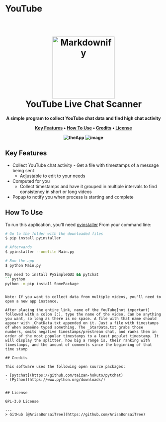 # YouTube

<h1 align="center">
  <br>
  <a href="Python"><img src="https://external-content.duckduckgo.com/iu/?u=https%3A%2F%2Fpythonprogramming.net%2Fstatic%2Fimages%2Ffinance%2Fpython-programming-language.png&f=1&nofb=1" alt="Markdownify" width="200"></a>
  <br>
  YouTube Live Chat Scanner
  <br>
</h1>

<h4 align="center">A simple program to collect YouTube chat data and find high chat activity 

<p align="center">
  <a href="#key-features">Key Features</a> •
  <a href="#how-to-use">How To Use</a> •
  <a href="#credits">Credits</a> •
  <a href="#license">License</a>
</p>

![theApp](https://user-images.githubusercontent.com/64375555/147840728-5460cad9-c1f1-4b64-867e-fb9e7a892e30.png)
![image](https://user-images.githubusercontent.com/64375555/147840751-5a679264-4193-4295-a26f-ade2f07b94b7.png)


## Key Features

* Collect YouTube chat activity - Get a file with timestamps of a message being sent
  - Adjustable to edit to your needs
* Computed for you
  - Collect timestamps and have it grouped in multiple intervals to find consistency in short or long videos
* Popup to notify you when process is starting and complete

## How To Use

To run this application, you'll need [pyinstaller](https://www.pyinstaller.org/) From your command line:

```bash
# Go to the folder with the downloaded files
$ pip install pyinstaller

# Afterwards
$ pyinstaller --onefile Main.py

# Run the app
$ python Main.py

May need to install PySimpleGUI && pytchat
```python
python -m pip install SomePackage
```
```

Note: If you want to collect data from multiple videos, you'll need to open a new app instance.

After placing the entire link, name of the YouTube[not important] followed with a colon [:], type the name of the video. Can be anything you want, so long as there is no space. A file with that name should appear with _ChatData.txt appended on it. Just a file with timestamps of when someone typed something. The _StarData.txt grabs those numbers, omits negative timestamps/prestream chat, and ranks them in order of the most popular timestamps to a least populat timestamp. It will display the splitter, how big a range is, their ranking with timestamps, and the amount of comments since the beginning of that time stamp

## Credits

This software uses the following open source packages:

- [pytchat](https://github.com/taizan-hokuto/pytchat)
- [Python](https://www.python.org/downloads/)


## License

GPL-3.0 License

---
> GitHub [@ArisaBonsaiTree](https://github.com/ArisaBonsaiTree)


